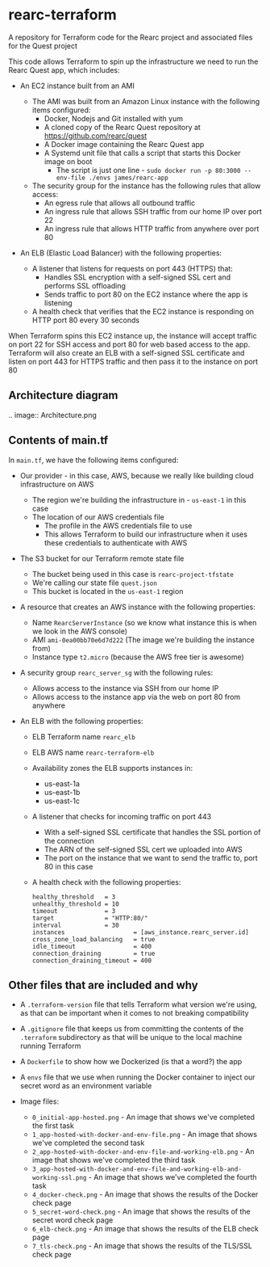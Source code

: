 # rearc-terraform
A repository for Terraform code for the Rearc project and associated files for the Quest project

This code allows Terraform to spin up the infrastructure we need to run the Rearc Quest app, which includes:

- An EC2 instance built from an AMI
  - The AMI was built from an Amazon Linux instance with the following items configured:
    - Docker, Nodejs and Git installed with yum
    - A cloned copy of the Rearc Quest repository at https://github.com/rearc/quest
    - A Docker image containing the Rearc Quest app
    - A Systemd unit file that calls a script that starts this Docker image on boot
      - The script is just one line - `sudo docker run -p 80:3000 --env-file ./envs james/rearc-app`
  - The security group for the instance has the following rules that allow access:
    - An egress rule that allows all outbound traffic
    - An ingress rule that allows SSH traffic from our home IP over port 22
    - An ingress rule that allows HTTP traffic from anywhere over port 80

- An ELB (Elastic Load Balancer) with the following properties:
  - A listener that listens for requests on port 443 (HTTPS) that:
    - Handles SSL encryption with a self-signed SSL cert and performs SSL offloading
    - Sends traffic to port 80 on the EC2 instance where the app is listening
  - A health check that verifies that the EC2 instance is responding on HTTP port 80 every 30 seconds


When Terraform spins this EC2 instance up, the instance will accept traffic on port 22 for SSH access and port 80 for web based access to the app.
Terraform will also create an ELB with a self-signed SSL certificate and listen on port 443 for HTTPS traffic and then pass it to the instance on port 80

## Architecture diagram

.. image:: Architecture.png

## Contents of main.tf

In `main.tf`, we have the following items configured:

- Our provider - in this case, AWS, because we really like building cloud infrastructure on AWS

  - The region we're building the infrastructure in - `us-east-1` in this case
  - The location of our AWS credentials file
    - The profile in the AWS credentials file to use
    - This allows Terraform to build our infrastructure when it uses these credentials to authenticate with AWS

- The S3 bucket for our Terraform remote state file

  - The bucket being used in this case is `rearc-project-tfstate`
  - We're calling our state file `quest.json`
  - This bucket is located in the `us-east-1` region

- A resource that creates an AWS instance with the following properties:

  - Name `RearcServerInstance` (so we know what instance this is when we look in the AWS console)
  - AMI `ami-0ea00bb70e6d7d222` (The image we're building the instance from)
  - Instance type `t2.micro` (because the AWS free tier is awesome)

- A security group `rearc_server_sg` with the following rules:
  - Allows access to the instance via SSH from our home IP
  - Allows access to the instance app via the web on port 80 from anywhere

- An ELB with the following properties:

  - ELB Terraform name `rearc_elb`
  - ELB AWS name `rearc-terraform-elb`

  - Availability zones the ELB supports instances in:
    - us-east-1a
    - us-east-1b
    - us-east-1c

  - A listener that checks for incoming traffic on port 443
    - With a self-signed SSL certificate that handles the SSL portion of the connection
    - The ARN of the self-signed SSL cert we uploaded into AWS
    - The port on the instance that we want to send the traffic to, port 80 in this case
  - A health check with the following properties:

    ```
    healthy_threshold   = 3
    unhealthy_threshold = 10
    timeout             = 3
    target              = "HTTP:80/"
    interval            = 30
    instances                   = [aws_instance.rearc_server.id]
    cross_zone_load_balancing   = true
    idle_timeout                = 400
    connection_draining         = true
    connection_draining_timeout = 400
    ```

## Other files that are included and why

- A `.terraform-version` file that tells Terraform what version we're using, as that can be important when it comes to not breaking compatibility

- A `.gitignore` file that keeps us from committing the contents of the `.terraform` subdirectory as that will be unique to the local machine running Terraform

- A `Dockerfile` to show how we Dockerized (is that a word?) the app

- A `envs` file that we use when running the Docker container to inject our secret word as an environment variable

- Image files:

  - `0_initial-app-hosted.png` - An image that shows we've completed the first task
  - `1_app-hosted-with-docker-and-env-file.png` - An image that shows we've completed the second task
  - `2_app-hosted-with-docker-and-env-file-and-working-elb.png` - An image that shows we've completed the third task
  - `3_app-hosted-with-docker-and-env-file-and-working-elb-and-working-ssl.png` - An image that shows we've completed the fourth task
  - `4_docker-check.png` - An image that shows the results of the Docker check page
  - `5_secret-word-check.png` - An image that shows the results of the secret word check page
  - `6_elb-check.png` - An image that shows the results of the ELB check page
  - `7_tls-check.png` - An image that shows the results of the TLS/SSL check page
